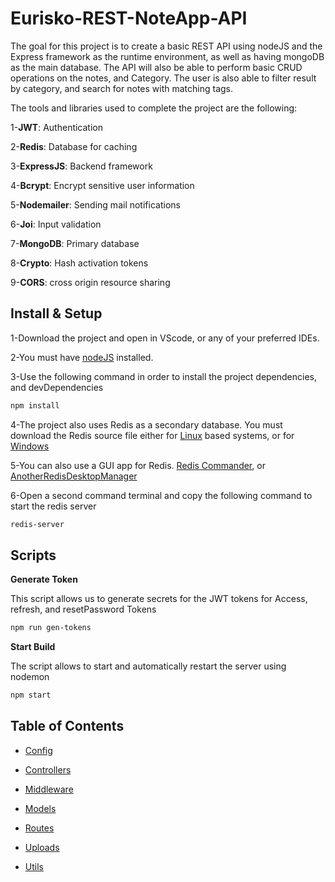 # Eurisko-REST-NoteApp-API

The goal for this project is to create a basic REST API using nodeJS and the Express framework as the runtime environment, as well as having mongoDB as the main database. The API will also be able to perform basic CRUD operations on the notes, and Category. The user is also able to filter result by category, and search for notes with matching tags. 

The tools and libraries used to complete the project are the following:

1-**JWT**: Authentication

2-**Redis**: Database for caching

3-**ExpressJS**: Backend framework

4-**Bcrypt**: Encrypt sensitive user information

5-**Nodemailer**: Sending mail notifications

6-**Joi**: Input validation

7-**MongoDB**: Primary database

8-**Crypto**: Hash activation tokens

9-**CORS**: cross origin resource sharing

## Install & Setup

1-Download the project and open in VScode, or any of your preferred IDEs.

2-You must have [nodeJS](https://nodejs.org/en/download/) installed.

3-Use the following command in order to install the project dependencies, and devDependencies

```bash
npm install
```

4-The project also uses Redis as a secondary database. You must download the Redis source file either for [Linux](https://redis.io/download/) based systems, or for [Windows](https://github.com/microsoftarchive/redis/releases/tag/win-3.0.504)

5-You can also use a GUI app for Redis. [Redis Commander](https://www.npmjs.com/package/redis-commander), or [AnotherRedisDesktopManager](https://github.com/qishibo/AnotherRedisDesktopManager)

6-Open a second command terminal and copy the following command to start the redis server

```bash
redis-server
```

## Scripts

**Generate Token**

This script allows us to generate secrets for the JWT tokens for Access, refresh, and resetPassword Tokens

```bash
npm run gen-tokens
```
**Start Build**

The script allows to start and automatically restart the server using nodemon

```bash
npm start
```

## Table of Contents

- [Config](https://github.com/FrancoisAouad/Eurisko-Code-Challenge-FrancoisAouad/tree/main/config)

- [Controllers](https://github.com/FrancoisAouad/Eurisko-Code-Challenge-FrancoisAouad/tree/main/controllers)

- [Middleware](https://github.com/FrancoisAouad/Eurisko-Code-Challenge-FrancoisAouad/tree/main/middleware)

- [Models](https://github.com/FrancoisAouad/Eurisko-Code-Challenge-FrancoisAouad/tree/main/models)

- [Routes](https://github.com/FrancoisAouad/Eurisko-Code-Challenge-FrancoisAouad/tree/main/routes)

- [Uploads](https://github.com/FrancoisAouad/Eurisko-Code-Challenge-FrancoisAouad/tree/main/uploads)

- [Utils](https://github.com/FrancoisAouad/Eurisko-Code-Challenge-FrancoisAouad/tree/main/utils)
